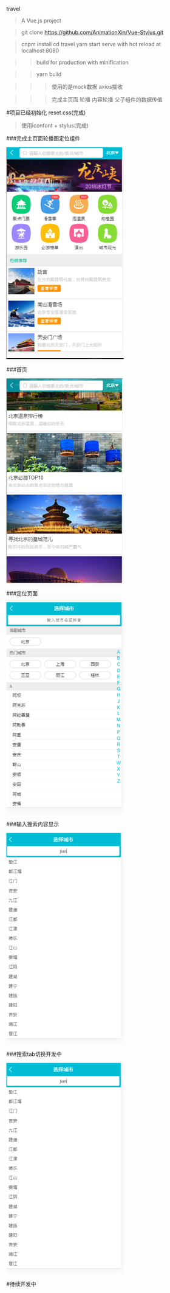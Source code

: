 travel

> A Vue.js project

> git clone https://github.com/AnimationXin/Vue-Stylus.git

> cnpm install
cd travel
yarn start
> serve with hot reload at localhost:8080

>>build for production with minification

>>yarn build

>>>使用的是mock数据 axios接收

>>>完成主页面 轮播 内容轮播 父子组件的数据传值

#项目已经初始化 reset.css(完成)

>使用iconfont + stylus(完成)

###完成主页面轮播图定位组件

![Image text](https://raw.githubusercontent.com/AnimationXin/JavaScript/master/%E4%BB%8E0%E5%BC%80%E5%A7%8B/images/1.png)<br />


###首页

![Image text](https://raw.githubusercontent.com/AnimationXin/JavaScript/master/%E4%BB%8E0%E5%BC%80%E5%A7%8B/images/2.png)<br />

###定位页面

![Image text](https://raw.githubusercontent.com/AnimationXin/JavaScript/master/%E4%BB%8E0%E5%BC%80%E5%A7%8B/images/3.png)<br />

###输入搜索内容显示

![Image text](https://raw.githubusercontent.com/AnimationXin/JavaScript/master/%E4%BB%8E0%E5%BC%80%E5%A7%8B/images/4.png)<br />

###搜索tab切换开发中

![Image_text](https://raw.githubusercontent.com/AnimationXin/JavaScript/master/%E4%BB%8E0%E5%BC%80%E5%A7%8B/images/4.png)<br />


#待续开发中

